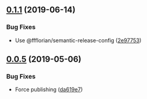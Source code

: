 ## [0.1.1](https://github.com/ffflorian/mock-udp/compare/v0.1.0...v0.1.1) (2019-06-14)

### Bug Fixes

- Use @ffflorian/semantic-release-config ([2e97753](https://github.com/ffflorian/mock-udp/commit/2e97753))

## [0.0.5](https://github.com/ffflorian/mock-udp/compare/v0.0.4...v0.0.5) (2019-05-06)

### Bug Fixes

- Force publishing ([da619e7](https://github.com/ffflorian/mock-udp/commit/da619e7))
